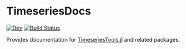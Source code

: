 # TimeseriesDocs

<!-- [![Stable](https://img.shields.io/badge/docs-stable-blue.svg)](https://brendanjohnharris.github.io/TimeseriesTools.jl/stable/) -->
[![Dev](https://img.shields.io/badge/docs-dev-blue.svg)](https://brendanjohnharris.github.io/TimeseriesDocs.jl/dev/)
[![Build Status](https://github.com/brendanjohnharris/TimeseriesDocs.jl/actions/workflows/CI.yml/badge.svg?branch=main)](https://github.com/brendanjohnharris/TimeseriesDocs.jl/actions/workflows/Documentation.yml?query=branch%3Amain)

Provides documentation for [TimeseriesTools.jl](https://github.com/brendanjohnharris/TimeseriesTools.jl) and related packages.